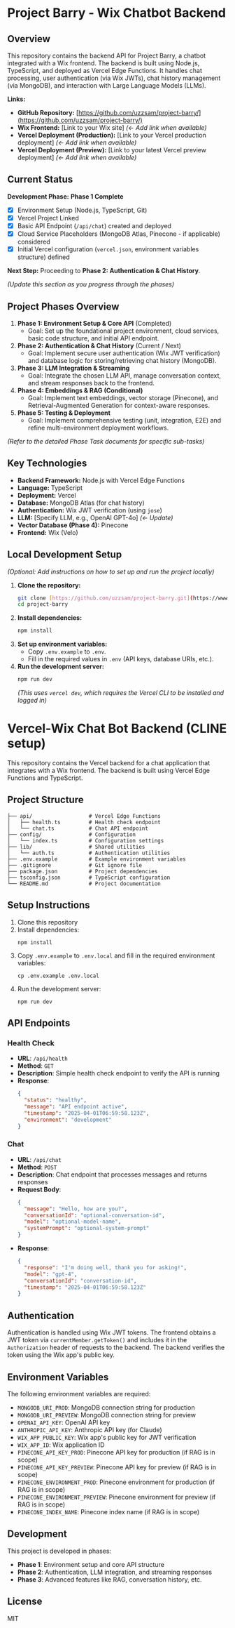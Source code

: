 # Project Barry - Wix Chatbot Backend

## Overview

This repository contains the backend API for Project Barry, a chatbot integrated with a Wix frontend. The backend is built using Node.js, TypeScript, and deployed as Vercel Edge Functions. It handles chat processing, user authentication (via Wix JWTs), chat history management (via MongoDB), and interaction with Large Language Models (LLMs).

**Links:**

* **GitHub Repository:** [https://github.com/uzzsam/project-barry/](https://github.com/uzzsam/project-barry/)
* **Wix Frontend:** [Link to your Wix site] *(<- Add link when available)*
* **Vercel Deployment (Production):** [Link to your Vercel production deployment] *(<- Add link when available)*
* **Vercel Deployment (Preview):** [Link to your latest Vercel preview deployment] *(<- Add link when available)*

## Current Status

**Development Phase:** **Phase 1 Complete**

* [x] Environment Setup (Node.js, TypeScript, Git)
* [x] Vercel Project Linked
* [x] Basic API Endpoint (`/api/chat`) created and deployed
* [x] Cloud Service Placeholders (MongoDB Atlas, Pinecone - if applicable) considered
* [x] Initial Vercel configuration (`vercel.json`, environment variables structure) defined

**Next Step:** Proceeding to **Phase 2: Authentication & Chat History**.

*(Update this section as you progress through the phases)*

## Project Phases Overview

1.  **Phase 1: Environment Setup & Core API** (Completed)
    * Goal: Set up the foundational project environment, cloud services, basic code structure, and initial API endpoint.
2.  **Phase 2: Authentication & Chat History** (Current / Next)
    * Goal: Implement secure user authentication (Wix JWT verification) and database logic for storing/retrieving chat history (MongoDB).
3.  **Phase 3: LLM Integration & Streaming**
    * Goal: Integrate the chosen LLM API, manage conversation context, and stream responses back to the frontend.
4.  **Phase 4: Embeddings & RAG (Conditional)**
    * Goal: Implement text embeddings, vector storage (Pinecone), and Retrieval-Augmented Generation for context-aware responses.
5.  **Phase 5: Testing & Deployment**
    * Goal: Implement comprehensive testing (unit, integration, E2E) and refine multi-environment deployment workflows.

*(Refer to the detailed Phase Task documents for specific sub-tasks)*

## Key Technologies

* **Backend Framework:** Node.js with Vercel Edge Functions
* **Language:** TypeScript
* **Deployment:** Vercel
* **Database:** MongoDB Atlas (for chat history)
* **Authentication:** Wix JWT verification (using `jose`)
* **LLM:** [Specify LLM, e.g., OpenAI GPT-4o] *(<- Update)*
* **Vector Database (Phase 4):** Pinecone
* **Frontend:** Wix (Velo)

## Local Development Setup

*(Optional: Add instructions on how to set up and run the project locally)*

1.  **Clone the repository:**
    ```bash
    git clone [https://github.com/uzzsam/project-barry.git](https://www.google.com/search?q=https://github.com/uzzsam/project-barry.git)
    cd project-barry
    ```
2.  **Install dependencies:**
    ```bash
    npm install
    ```
3.  **Set up environment variables:**
    * Copy `.env.example` to `.env`.
    * Fill in the required values in `.env` (API keys, database URIs, etc.).
4.  **Run the development server:**
    ```bash
    npm run dev
    ```
    *(This uses `vercel dev`, which requires the Vercel CLI to be installed and logged in)*






















# Vercel-Wix Chat Bot Backend (CLINE setup)

This repository contains the Vercel backend for a chat application that integrates with a Wix frontend. The backend is built using Vercel Edge Functions and TypeScript.

## Project Structure

```
├── api/                  # Vercel Edge Functions
│   ├── health.ts         # Health check endpoint
│   └── chat.ts           # Chat API endpoint
├── config/               # Configuration
│   └── index.ts          # Configuration settings
├── lib/                  # Shared utilities
│   └── auth.ts           # Authentication utilities
├── .env.example          # Example environment variables
├── .gitignore            # Git ignore file
├── package.json          # Project dependencies
├── tsconfig.json         # TypeScript configuration
└── README.md             # Project documentation
```

## Setup Instructions

1. Clone this repository
2. Install dependencies:
   ```
   npm install
   ```
3. Copy `.env.example` to `.env.local` and fill in the required environment variables:
   ```
   cp .env.example .env.local
   ```
4. Run the development server:
   ```
   npm run dev
   ```

## API Endpoints

### Health Check

- **URL**: `/api/health`
- **Method**: `GET`
- **Description**: Simple health check endpoint to verify the API is running
- **Response**:
  ```json
  {
    "status": "healthy",
    "message": "API endpoint active",
    "timestamp": "2025-04-01T06:59:58.123Z",
    "environment": "development"
  }
  ```

### Chat

- **URL**: `/api/chat`
- **Method**: `POST`
- **Description**: Chat endpoint that processes messages and returns responses
- **Request Body**:
  ```json
  {
    "message": "Hello, how are you?",
    "conversationId": "optional-conversation-id",
    "model": "optional-model-name",
    "systemPrompt": "optional-system-prompt"
  }
  ```
- **Response**:
  ```json
  {
    "response": "I'm doing well, thank you for asking!",
    "model": "gpt-4",
    "conversationId": "conversation-id",
    "timestamp": "2025-04-01T06:59:58.123Z"
  }
  ```

## Authentication

Authentication is handled using Wix JWT tokens. The frontend obtains a JWT token via `currentMember.getToken()` and includes it in the `Authorization` header of requests to the backend. The backend verifies the token using the Wix app's public key.

## Environment Variables

The following environment variables are required:

- `MONGODB_URI_PROD`: MongoDB connection string for production
- `MONGODB_URI_PREVIEW`: MongoDB connection string for preview
- `OPENAI_API_KEY`: OpenAI API key
- `ANTHROPIC_API_KEY`: Anthropic API key (for Claude)
- `WIX_APP_PUBLIC_KEY`: Wix app's public key for JWT verification
- `WIX_APP_ID`: Wix application ID
- `PINECONE_API_KEY_PROD`: Pinecone API key for production (if RAG is in scope)
- `PINECONE_API_KEY_PREVIEW`: Pinecone API key for preview (if RAG is in scope)
- `PINECONE_ENVIRONMENT_PROD`: Pinecone environment for production (if RAG is in scope)
- `PINECONE_ENVIRONMENT_PREVIEW`: Pinecone environment for preview (if RAG is in scope)
- `PINECONE_INDEX_NAME`: Pinecone index name (if RAG is in scope)

## Development

This project is developed in phases:

- **Phase 1**: Environment setup and core API structure
- **Phase 2**: Authentication, LLM integration, and streaming responses
- **Phase 3**: Advanced features like RAG, conversation history, etc.

## License

MIT
